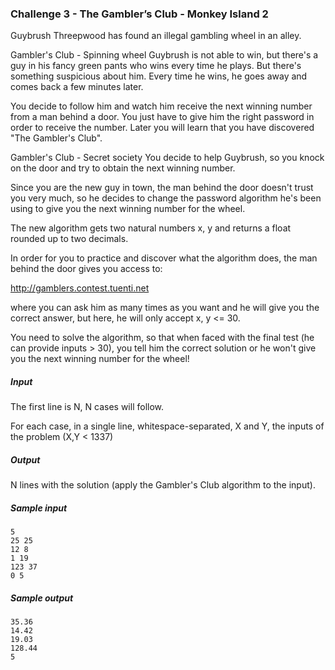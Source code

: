 ### Challenge 3 - The Gambler’s Club - Monkey Island 2 

Guybrush Threepwood has found an illegal gambling wheel in an alley.

Gambler's Club - Spinning wheel
Guybrush is not able to win, but there's a guy in his fancy green pants who wins every time he plays. But there's something suspicious about him. Every time he wins, he goes away and comes back a few minutes later.

You decide to follow him and watch him receive the next winning number from a man behind a door. You just have to give him the right password in order to receive the number. Later you will learn that you have discovered "The Gambler's Club".

Gambler's Club - Secret society
You decide to help Guybrush, so you knock on the door and try to obtain the next winning number.

Since you are the new guy in town, the man behind the door doesn't trust you very much, so he decides to change the password algorithm he's been using to give you the next winning number for the wheel.

The new algorithm gets two natural numbers x, y and returns a float rounded up to two decimals.

In order for you to practice and discover what the algorithm does, the man behind the door gives you access to:

http://gamblers.contest.tuenti.net

where you can ask him as many times as you want and he will give you the correct answer, but here, he will only accept x, y <= 30.

You need to solve the algorithm, so that when faced with the final test (he can provide inputs > 30), you tell him the correct solution or he won't give you the next winning number for the wheel!

##### Input

The first line is N, N cases will follow.

For each case, in a single line, whitespace-separated, X and Y, the inputs of the problem (X,Y < 1337)

##### Output

N lines with the solution (apply the Gambler's Club algorithm to the input).

##### Sample input
```
5
25 25
12 8
1 19
123 37
0 5
```
##### Sample output
```
35.36
14.42
19.03
128.44
5
```
